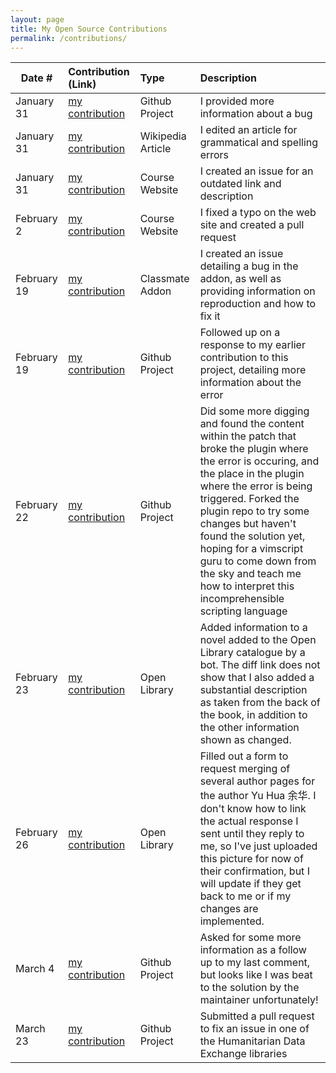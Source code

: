 ```yaml
---
layout: page
title: My Open Source Contributions
permalink: /contributions/
---
```


<!--
Type of the contribution should be "Wikipedia edit", "OpenStreet Map feature", "Documentation", "Course website", "Blog",
"Browser Add-on", etc.

The description should include a brief summary of what you did.

The link should bring us to a public page that shows your contribution. 

Replace the first row with your own contribution. 

-->





| Date #       | Contribution (Link)  | Type  | Description |
|---|:---|:---|:---|
| January 31 | [my contribution](https://github.com/junegunn/goyo.vim/issues/275#issuecomment-1410680154)| Github Project | I provided more information about a bug |
| January 31 | [my contribution](https://en.wikipedia.org/w/index.php?title=Particle_filter&diff=prev&oldid=1136725372) | Wikipedia Article | I edited an article for grammatical and spelling errors |
| January 31 | [my contribution](https://github.com/joannakl/ossd/issues/37#issue-1564997298) | Course Website | I created an issue for an outdated link and description |
| February 2 | [my contribution](https://github.com/joannakl/ossd/pull/41) | Course Website | I fixed a typo on the web site and created a pull request |
| February 19 | [my contribution](https://github.com/ossd-s23/ShadyNotes/issues/10) | Classmate Addon | I created an issue detailing a bug in the addon, as well as providing information on reproduction and how to fix it |
| February 19 | [my contribution](https://github.com/junegunn/goyo.vim/issues/275#issuecomment-1436084420) | Github Project | Followed up on a response to my earlier contribution to this project, detailing more information about the error |
| February 22 | [my contribution](https://github.com/junegunn/goyo.vim/issues/275#issuecomment-1440155323) | Github Project | Did some more digging and found the content within the patch that broke the plugin where the error is occuring, and the place in the plugin where the error is being triggered. Forked the plugin repo to try some changes but haven't found the solution yet, hoping for a vimscript guru to come down from the sky and teach me how to interpret this incomprehensible scripting language |
| February 23 | [my contribution](https://openlibrary.org/books/OL24080606M/Rickshaw_Boy?_compare=Compare&b=14&a=13&m=diff) | Open Library | Added information to a novel added to the Open Library catalogue by a bot. The diff link does not show that I also added a substantial description as taken from the back of the book, in addition to the other information shown as changed. |
| February 26 | [my contribution](https://imgur.com/MGq3eJY) | Open Library | Filled out a form to request merging of several author pages for the author Yu Hua 余华. I don't know how to link the actual response I sent until they reply to me, so I've just uploaded this picture for now of their confirmation, but I will update if they get back to me or if my changes are implemented. |
| March 4 | [my contribution](https://github.com/junegunn/goyo.vim/issues/275#issuecomment-1454390899) | Github Project | Asked for some more information as a follow up to my last comment, but looks like I was beat to the solution by the maintainer unfortunately! |
| March 23 | [my contribution](https://github.com/OCHA-DAP/hdx-python-country/pull/15#issue-1637887874) | Github Project | Submitted a pull request to fix an issue in one of the Humanitarian Data Exchange libraries |
